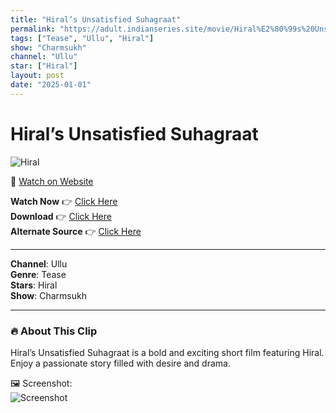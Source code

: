 ```yaml
---
title: "Hiral’s Unsatisfied Suhagraat"
permalink: "https://adult.indianseries.site/movie/Hiral%E2%80%99s%20Unsatisfied%20Suhagraat"
tags: ["Tease", "Ullu", "Hiral"]
show: "Charmsukh"
channel: "Ullu"
star: ["Hiral"]
layout: post
date: "2025-01-01"
---
```


# Hiral’s Unsatisfied Suhagraat

![Hiral](https://shorts.desisins.com/wp-content/uploads/2024/04/Charmsukh-Hiral-Suhagraat-Raja-Ka-Baja-DesiSins.com_.jpg)

🔗 [Watch on Website](https://adult.indianseries.site/movie/Hiral%E2%80%99s%20Unsatisfied%20Suhagraat)

**Watch Now** 👉 [Click Here](https://adult.indianseries.site/movie/Hiral%E2%80%99s%20Unsatisfied%20Suhagraat)  
**Download** 👉 [Click Here](https://adult.indianseries.site/movie/Hiral%E2%80%99s%20Unsatisfied%20Suhagraat)  
**Alternate Source** 👉 [Click Here](https://adult.indianseries.site/movie/Hiral%E2%80%99s%20Unsatisfied%20Suhagraat)

---

**Channel**: Ullu  
**Genre**: Tease  
**Stars**: Hiral  
**Show**: Charmsukh

---

### 🔥 About This Clip

Hiral’s Unsatisfied Suhagraat is a bold and exciting short film featuring Hiral. Enjoy a passionate story filled with desire and drama.
 
🖼️ Screenshot:  
![Screenshot](https://shorts.desisins.com/wp-content/uploads/2024/04/Charmsukh-Hiral-Suhagraat-Raja-Ka-Baja-DesiSins.com_.jpg)

